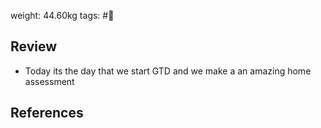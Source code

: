 weight: 44.60kg 
tags: #🌅

## Review
- Today its the day that we start GTD and we make a an amazing home assessment

## References